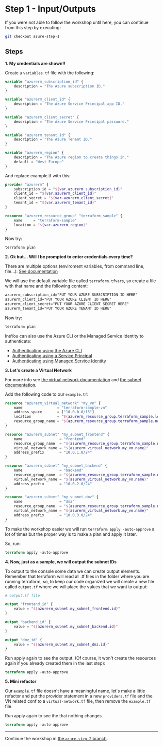 # Step 1 - Input/Outputs

If you were not able to follow the workshop until here, you can continue from this step by executing:

```bash
git checkout azure-step-1
```

## Steps

**1\. My credentials are shown!!**

Create a `variables.tf` file with the following:

```tf
variable "azurerm_subscription_id" {
    description = "The Azure subscription ID."
}

variable "azurerm_client_id" {
    description = "The Azure Service Principal app ID."
}

variable "azurerm_client_secret" {
    description = "The Azure Service Principal password."
}

variable "azurerm_tenant_id" {
    description = "The Azure Tenant ID."
}

variable "azurerm_region" {
    description = "The Azure region to create things in."
    default = "West Europe"
}
```

And replace example.tf with this:

```tf
provider "azurerm" {
    subscription_id = "${var.azurerm_subscription_id}"
    client_id = "${var.azurerm_client_id}"
    client_secret = "${var.azurerm_client_secret}"
    tenant_id = "${var.azurerm_tenant_id}"
}

resource "azurerm_resource_group" "terraform_sample" {
    name     = "terraform-sample"
    location = "${var.azurerm_region}"
}
```

Now try:

```bash
terraform plan
```

**2\. Ok but... Will I be prompted to enter credentials every time?**

There are multiple options (enviroment variables, from command line, file...): [See documentation](https://www.terraform.io/intro/getting-started/variables.html#assigning-variables)

We will use the default variable file called `terraform.tfvars`, so create a file with that name and the following content:

```txt
azurerm_subscription_id="PUT YOUR AZURE SUBSCRIPTION ID HERE"
azurerm_client_id="PUT YOUR AZURE CLIENT ID HERE"
azurerm_client_secret="PUT YOUR AZURE CLIENT SECRET HERE"
azurerm_tenant_id="PUT YOUR AZURE TENANT ID HERE"
```

Now try:

```bash
terraform plan
```

InsYou can also use the Azure CLI or the Managed Service Identity to authenticate:

- [Authenticating using the Azure CLI](https://www.terraform.io/docs/providers/azurerm/authenticating_via_azure_cli.html)
- [Authenticating using a Service Principal](https://www.terraform.io/docs/providers/azurerm/authenticating_via_service_principal.html)
- [Authenticating using Managed Service Identity](https://www.terraform.io/docs/providers/azurerm/authenticating_via_msi.html)

**3\. Let's create a Virtual Network**

For more info see [the virtual network documentation](https://www.terraform.io/docs/providers/azurerm/r/virtual_network.html) and [the subnet documentation](https://www.terraform.io/docs/providers/azurerm/r/subnet.html).

Add the following code to our `example.tf`:

```tf
resource "azurerm_virtual_network" "my_vn" {
    name                = "terraform-sample-vn"
    address_space       = ["10.0.0.0/16"]
    location            = "${azurerm_resource_group.terraform_sample.location}"
    resource_group_name = "${azurerm_resource_group.terraform_sample.name}"
}

resource "azurerm_subnet" "my_subnet_frontend" {
    name                 = "frontend"
    resource_group_name  = "${azurerm_resource_group.terraform_sample.name}"
    virtual_network_name = "${azurerm_virtual_network.my_vn.name}"
    address_prefix       = "10.0.1.0/24"
}

resource "azurerm_subnet" "my_subnet_backend" {
    name                 = "backend"
    resource_group_name  = "${azurerm_resource_group.terraform_sample.name}"
    virtual_network_name = "${azurerm_virtual_network.my_vn.name}"
    address_prefix       = "10.0.2.0/24"
}

resource "azurerm_subnet" "my_subnet_dmz" {
    name                 = "dmz"
    resource_group_name  = "${azurerm_resource_group.terraform_sample.name}"
    virtual_network_name = "${azurerm_virtual_network.my_vn.name}"
    address_prefix       = "10.0.3.0/24"
}
```

To make the workshop easier we will run `terraform apply -auto-approve` a lot of times
but the proper way is to make a plan and apply it later.

So, run:

```tf
terraform apply -auto-approve
```

**4\. Now, just as a sample, we will output the subnet IDs**

To output to the console some data we can create output elements. Remember that terraform will read all .tf files in the folder where
you are running terraform, so, to keep our code organized we will create a new file called `output.tf` where we will place
the values that we want to output:

```tf
# output.tf file

output "frontend_id" {
    value = "${azurerm_subnet.my_subnet_frontend.id}"
}

output "backend_id" {
    value = "${azurerm_subnet.my_subnet_backend.id}"
}

output "dmz_id" {
    value = "${azurerm_subnet.my_subnet_dmz.id}"
}
```

Run apply again to see the output. (Of course, it won't create the resources again if you already created them in the last step):

```tf
terraform apply -auto-approve
```

**5\. Mini refactor**

Our `example.tf` file doesn't have a meaningful name, let's make a little refactor and put the provider statement in a new `providers.tf`
file and the VN related conf to a `virtual-network.tf` file, then remove the `example.tf` file.

Run apply again to see the that nothing changes.

```tf
terraform apply -auto-approve
```

---

Continue the workshop in [the `azure-step-2` branch](https://github.com/artberri/101-terraform/blob/azure-step-2/instructions/step-2.md).
